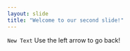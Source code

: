 ```yaml
---
layout: slide
title: "Welcome to our second slide!"
---
```

`New Text`
Use the left arrow to go back!
